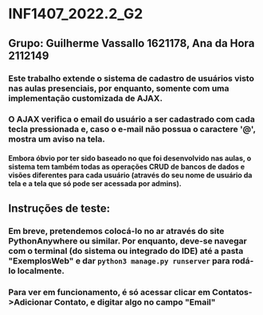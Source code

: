 # INF1407_2022.2_G2

## Grupo: Guilherme Vassallo 1621178, Ana da Hora 2112149

### Este trabalho extende o sistema de cadastro de usuários visto nas aulas presenciais, por enquanto, somente com uma implementação customizada de AJAX.

### O AJAX verifica o email do usuário a ser cadastrado com cada tecla pressionada e, caso o e-mail não possua o caractere '@', mostra um aviso na tela.

#### Embora óbvio por ter sido baseado no que foi desenvolvido nas aulas, o sistema tem também todas as operações CRUD de bancos de dados e visões diferentes para cada usuário (através do seu nome de usuário da tela e a tela que só pode ser acessada por admins).

## Instruções de teste:

### Em breve, pretendemos colocá-lo no ar através do site PythonAnywhere ou similar. Por enquanto, deve-se navegar com o terminal (do sistema ou integrado do IDE) até a pasta "ExemplosWeb" e dar `python3 manage.py runserver` para rodá-lo localmente.

### Para ver em funcionamento, é só acessar clicar em Contatos->Adicionar Contato, e digitar algo no campo "Email"
